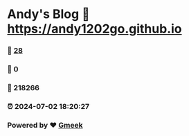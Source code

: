 # Andy's Blog :link: https://andy1202go.github.io 
### :page_facing_up: [28](https://andy1202go.github.io/tag.html) 
### :speech_balloon: 0 
### :hibiscus: 218266 
### :alarm_clock: 2024-07-02 18:20:27 
### Powered by :heart: [Gmeek](https://github.com/Meekdai/Gmeek)
